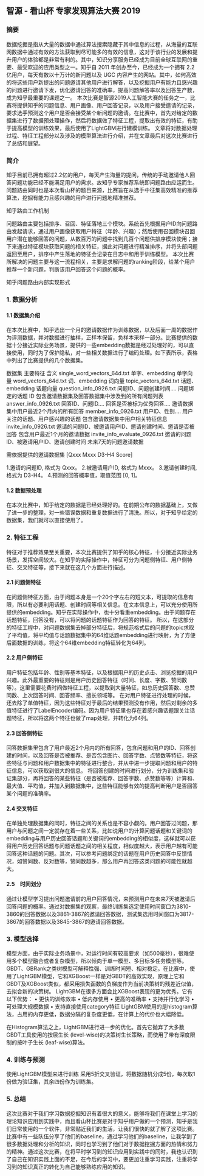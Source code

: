 ## 智源 - 看山杯 专家发现算法大赛 2019


### 摘要
 数据挖掘是指从大量的数据中通过算法搜索隐藏于其中信息的过程，从海量的互联网数据中通过有效的方法获取到尽可能多的有效的信息，这对于该行业的发展和提升用户的体验都是非常有利的。其中，知识分享服务已经成为目前全球互联网的重要、最受欢迎的应用类型之一。知乎自 2011 年创办至今，已经成为一个拥有 2.2 亿用户，每天有数以十万计的新问题以及 UGC 内容产生的网站。其中，如何高效的将这些用户新提出的问题邀请其他用户进行解答，以及挖掘用户有能力且感兴趣的问题进行邀请下发，优化邀请回答的准确率，提高问题解答率以及回答生产数，成为知乎最重要的课题之一。
本次比赛是智源2019人工智能大赛的任务之一，比赛将提供知乎的问题信息、用户画像、用户回答记录，以及用户接受邀请的记录，要求选手预测这个用户是否会接受某个新问题的邀请。在比赛中，首先对给定的数据集进行了数据预处理操作，然后将数据做了特征工程，提取出有效的特征，有助于提高模型的训练效果，最后使用了LightGBM进行建模训练。
文章将对数据处理过程、特征工程部分以及涉及的模型算法进行介绍，并在文章最后对这次比赛进行了总结和展望。


### 简介
 知乎目前已拥有超过2.2亿的用户，每天产生海量的提问，传统的手动邀请他人回答问题功能已经不能满足用户的需求。故知乎专家推荐系统即问题路由应运而生。问题路由同时也是本次看山杯的题目来源，比赛旨在从选手中征集高效精准的推荐算法，挖掘有能力且感兴趣的用户进行问题地精准推荐。
 
知乎路由工作机制

 问题路由主要包括排序、召回、特征落地三个模块。系统首先根据用户ID向问题路由发起请求，通过用户画像获取用户特征（年龄、兴趣）；然后使用召回模块召回用户潜在能够回答的问题，从数百万的问题中找到几百个问题供排序模块使用；接下来通过特征模块获取问题的相关特征，据此对问题进行精准排序，并将头部问题返回至用户，排序中产生落地的特征会记录在日志中和用于训练模型。
本次比赛所解决的问题主要与这一流程相关，主要是求解问题的ranking阶段，给某个用户推荐一个新问题，判断该用户回答这个问题的概率。
 
知乎问题路由内部实现形式



### 1.	数据分析
#### 1.1	数据集介绍
在本次比赛中，知乎选出一个月的邀请数据作为训练数据，以及后面一周的数据作为评测数据，并对数据进行抽样，正样本保留，负样本采样一部分。比赛提供的数据十分接近实际业务场景，提供的一些embedding数据是经过处理好的，可以直接使用，同时为了保护隐私，对一些相关数据进行了编码处理。如下表所示，表格中列出了比赛提供的几个数据集。

数据集	主要特征	含义
single_word_vectors_64d.txt	单字、embedding	单字向量
word_vectors_64d.txt	词、embedding	词向量
topic_vectors_64d.txt 	话题、embedding	话题向量
question_info_0926.txt	问题ID、问题创建时间…. 问题绑定的话题 ID	包含邀请数据集及回答数据集中涉及到的所有问题列表
answer_info_0926.txt	回答ID、问题ID…. 回答是否被标为优秀回答….	邀请数据集中用户最近2个月内的所有回答
member_info_0926.txt	用户ID、性别…. 用户关注的话题、用户感兴趣的话题	包含邀请数据集中用户相关特征信息
invite_info_0926.txt	邀请的问题ID、被邀请用户ID、邀请创建时间、邀请是否被回答	包含用户最近1个月的邀请数据
 invite_info_evaluate_0926.txt	邀请的问题ID、被邀请用户ID、邀请创建时间	未来7天的问题邀请数据

需依据提供的邀请数据集
[Qxxx   Mxxx  D3-H4   Score]
 
1.邀请的问题ID, 格式为 Qxxx。
2.被邀请用户ID, 格式为 Mxxx。
3.邀请创建时间, 格式为 D3-H4。
4.预测的回答概率值，取值范围 [0, 1]。

#### 1.2	数据预处理
在本次比赛中，知乎给定的数据是已经处理好的。在前期公布的数据基础上，又做了进一步的整理，对一些错误数据和重复数据进行了清洗。所以，对于知乎给定的数据集，我们就可以直接使用了。

### 2.	特征工程
特征对于推荐效果至关重要，本次比赛提供了知乎的核心特征，十分接近实际业务场景，发挥空间较大。在知乎的实际操作中，特征可分为问题侧特征、用户侧特征、交叉特征等，接下来就在这几个方面进行描述。

#### 2.1	问题侧特征
在问题侧特征方面，由于问题本身是一个20个字左右的短文本，可提取的信息有限，所以有必要利用话题、创建时间等相关信息。在文本信息上，可以充分使用所提供的embedding。知乎在实际操作中，也十分看重embedding。由于问题存在话题特征，回答没有，可以将问题的话题特征作为回答的特征。
所以，在这部分的特征工程中，对问题数据集去掉部分特征后，将规范格式后的问题的topic求取了平均值，将平均值与话题数据集中的64维话题embedding进行映射，为了方便后面数据的训练，将这个64维embedding特征转化为64列。
 

#### 2.2	用户侧特征
用户特征包括年龄、性别等基本特征，以及根据用户的历史点击、浏览挖掘的用户兴趣。此外最重要的特征则是用户历史回答特征（时间、长度、字数、赞同数等）。这里需要花费时间做特征工程，以提取到大量特征，如总历史回答数、总赞同数、上次回答时间、回答频率、擅长领域等。
在对用户特征进行处理的时候，还去除了单值特征，因为这些特征对于最后的结果预测没有作用，然后对剩余的多值特征进行了LabelEncoder编码。因为用户特征里也存在着感兴趣话题跟关注话题特征，所以将这两个特征也做了map处理，并转化为64列。
 

#### 2.3	回答侧特征
回答数据集里包含了用户最近2个月内的所有回答，包含问题和用户的ID、回答创建的时间，以及回答是否被推荐、是否包含图片、回答字数、点赞数等特征，将这些特征与问题和用户数据集中的特征进行整合，并从中进一步提取问题和用户的特征信息，可以获取到很大的信息。
将回答创建的时间进行划分，分为训练集和验证集部分，再将回答的某些特征（是否被推荐、回答字数、点赞数等等）计算和、最大值、平均值，并加入到数据集中，这些特征能够有效的提高判断用户是否回答某个问题的准确率。
 

#### 2.4	交叉特征
在单独处理数据集的同时，特征之间的关系也是不容小觑的。用户回答过问题，那用户与问题之间一定就存在着一些关系，比如说用户的计算问题话题和关键词的embedding与用户历史回答话题和关键词的embedding的相似度，这样就可以获得用户历史回答话题与问题话题之间的相关程度，相似度越大，表示用户越有可能回答这种话题的问题。其次，可以参考问题绑定的话题在用户历史回答中反馈情况，如赞同数、反对数等，赞同数越多，那么用户再回答这类问题的可能性就越大。

#### 2.5 时间划分
通过让模型学习提出问题邀请前的用户回答情况，来预测用户在未来7天被邀请后回答问题的概率。通过对数据集的观察，最终训练集选定使用时间窗口为3810-3860的回答数据以及3861-3867的邀请回答数据，测试集选用时间窗口为3817-3867的回答数据以及3845-3867的邀请回答数据。

### 3.	模型选择
模型方面，由于实际业务场景中，对运行时间有较高要求（如500毫秒），很难使用多个模型融合或者复杂模型，所以倾向于单一模型、多目标多任务模型等。GBDT、GBRank之类树模型可解释性强、训练时间短、相对稳定。在比赛中，使用了LightGBM模型，它和XGBoost一样是对GBDT的高效实现，原理上它和GBDT及XGBoost类似，都采用损失函数的负梯度作为当前决策树的残差近似值，去拟合新的决策树。
LightGBM在很多方面会比XGBoost表现的更为优秀。它有以下优势：
•	更快的训练效率
•	低内存使用
•	更高的准确率
•	支持并行化学习
•	可处理大规模数据
•	支持直接使用category特征
LightGBM使用的是histogram算法，占用的内存更低，数据分隔的复杂度更低，在计算上的代价也大幅降低。
 
在Histogram算法之上，LightGBM进行进一步的优化。首先它抛弃了大多数GBDT工具使用的按层生长 (level-wise)的决策树生长策略，而使用了带有深度限制的按叶子生长 (leaf-wise)算法。
 


### 4.	训练与预测
使用LightGBM模型来进行训练
采用5折交叉验证，将数据随机分成5份，每次取1份做为验证集，其余四份作为训练集。
 

### 5.	总结
这次比赛对于我们学习数据挖掘知识有着很大的意义，能够将我们在课堂上学习的理论知识应用到实践中，而且看山杯比赛是对于知乎用户做的一个预测，知乎是我们日常使用的一个软件，非常贴近我们的生活，让我们很快的就了解了这项比赛。比赛中有一些队伍分享了他们的baseline，通过学习他们的baseline，让我学到了很多数据处理和分析的知识，同时也学习到了他们对于数据挖掘方面的热情和努力的精神。通过这次比赛，在将平时学习到的知识应用到实践中的同时，我也认识到了自己在知识实践上面的不足，在今后的学习中，要更加注重学习实践，注重将学习到的知识真正的转化为自己能够熟练应用的知识。


